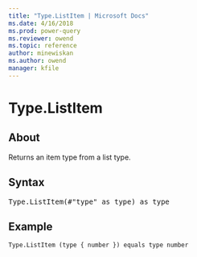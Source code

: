 ```yaml
---
title: "Type.ListItem | Microsoft Docs"
ms.date: 4/16/2018
ms.prod: power-query
ms.reviewer: owend
ms.topic: reference
author: minewiskan
ms.author: owend
manager: kfile
---
```

# Type.ListItem

  
## About  
Returns an item type from a list type.  
  
## Syntax

<pre>
Type.ListItem(#"type" as type) as type  
</pre>
  
## Example  
  
```powerquery-m
Type.ListItem (type { number }) equals type number  
```  
